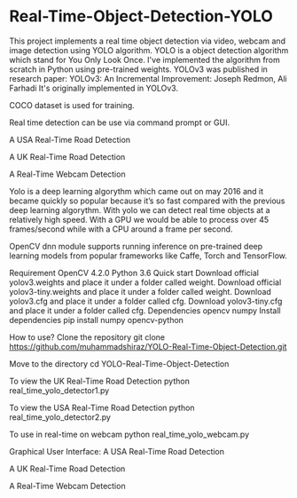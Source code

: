 # Real-Time-Object-Detection-YOLO

This project implements a real time object detection via video, webcam and image detection using YOLO algorithm. YOLO is a object detection algorithm which stand for You Only Look Once. I've implemented the algorithm from scratch in Python using pre-trained weights. YOLOv3 was published in research paper: YOLOv3: An Incremental Improvement: Joseph Redmon, Ali Farhadi It's originally implemented in YOLOv3.

COCO dataset is used for training.

Real time detection can be use via command prompt or GUI.

A USA Real-Time Road Detection

A UK Real-Time Road Detection

A Real-Time Webcam Detection

Yolo is a deep learning algorythm which came out on may 2016 and it became quickly so popular because it’s so fast compared with the previous deep learning algorythm. With yolo we can detect real time objects at a relatively high speed. With a GPU we would be able to process over 45 frames/second while with a CPU around a frame per second.

OpenCV dnn module supports running inference on pre-trained deep learning models from popular frameworks like Caffe, Torch and TensorFlow.

Requirement
OpenCV 4.2.0
Python 3.6
Quick start
Download official yolov3.weights and place it under a folder called weight.
Download official yolov3-tiny.weights and place it under a folder called weight.
Download yolov3.cfg and place it under a folder called cfg.
Download yolov3-tiny.cfg and place it under a folder called cfg.
Dependencies
opencv
numpy
Install dependencies
pip install numpy opencv-python

How to use?
Clone the repository
git clone https://github.com/muhammadshiraz/YOLO-Real-Time-Object-Detection.git

Move to the directory
cd YOLO-Real-Time-Object-Detection

To view the UK Real-Time Road Detection
python real_time_yolo_detector1.py

To view the USA Real-Time Road Detection
python real_time_yolo_detector2.py

To use in real-time on webcam
python real_time_yolo_webcam.py

Graphical User Interface:
A USA Real-Time Road Detection


A UK Real-Time Road Detection


A Real-Time Webcam Detection
